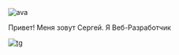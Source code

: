 <img src="https://sun9-west.userapi.com/sun9-45/s/v1/if1/jUKFDY420ZEhuAiEEm4mBFD-e9-fP0g5kAeAweLcnXM_CmcD7GgclwbGakvDDPJKQcUAJx06.jpg?size=1440x2160&quality=96&type=album" alt="ava">

Привет! Меня зовут Сергей. Я Веб-Разработчик

<a href=""><img src="https://img.shields.io/badge/Telegram-2CA5E0?style=for-the-badge&logo=telegram&logoColor=white" alt="tg"></a>
